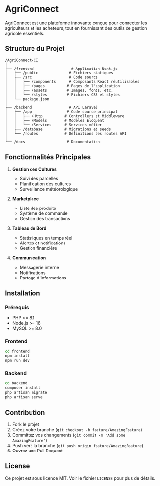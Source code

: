 # AgriConnect

AgriConnect est une plateforme innovante conçue pour connecter les agriculteurs et les acheteurs, tout en fournissant des outils de gestion agricole essentiels.

## Structure du Projet

```
/AgriConnect-CI
│
├── /frontend                 # Application Next.js
│   ├── /public              # Fichiers statiques
│   ├── /src                 # Code source
│   │   ├── /components      # Composants React réutilisables
│   │   ├── /pages          # Pages de l'application
│   │   ├── /assets         # Images, fonts, etc.
│   │   └── /styles         # Fichiers CSS et styles
│   └── package.json
│
├── /backend                 # API Laravel
│   ├── /app                # Code source principal
│   │   ├── /Http          # Controllers et Middleware
│   │   ├── /Models        # Modèles Eloquent
│   │   └── /Services      # Services métier
│   ├── /database          # Migrations et seeds
│   └── /routes            # Définitions des routes API
│
└── /docs                   # Documentation
```

## Fonctionnalités Principales

1. **Gestion des Cultures**
   - Suivi des parcelles
   - Planification des cultures
   - Surveillance météorologique

2. **Marketplace**
   - Liste des produits
   - Système de commande
   - Gestion des transactions

3. **Tableau de Bord**
   - Statistiques en temps réel
   - Alertes et notifications
   - Gestion financière

4. **Communication**
   - Messagerie interne
   - Notifications
   - Partage d'informations

## Installation

### Prérequis
- PHP >= 8.1
- Node.js >= 16
- MySQL >= 8.0

### Frontend
```bash
cd frontend
npm install
npm run dev
```

### Backend
```bash
cd backend
composer install
php artisan migrate
php artisan serve
```

## Contribution

1. Fork le projet
2. Créez votre branche (`git checkout -b feature/AmazingFeature`)
3. Committez vos changements (`git commit -m 'Add some AmazingFeature'`)
4. Push vers la branche (`git push origin feature/AmazingFeature`)
5. Ouvrez une Pull Request

## License

Ce projet est sous licence MIT. Voir le fichier `LICENSE` pour plus de détails.
